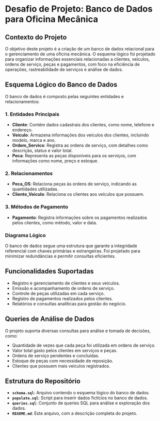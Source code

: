 # Desafio de Projeto: Banco de Dados para Oficina Mecânica

## Contexto do Projeto
O objetivo deste projeto é a criação de um banco de dados relacional para o gerenciamento de uma oficina mecânica. O esquema lógico foi projetado para organizar informações essenciais relacionadas a clientes, veículos, ordens de serviço, peças e pagamentos, com foco na eficiência de operações, rastreabilidade de serviços e análise de dados.

## Esquema Lógico do Banco de Dados
O banco de dados é composto pelas seguintes entidades e relacionamentos:

### 1. Entidades Principais
- **Cliente**: Contém dados cadastrais dos clientes, como nome, telefone e endereço.
- **Veículo**: Armazena informações dos veículos dos clientes, incluindo modelo, marca e ano.
- **Ordem_Servico**: Registra as ordens de serviço, com detalhes como descrição, status e valor total.
- **Peca**: Representa as peças disponíveis para os serviços, com informações como nome, preço e estoque.

### 2. Relacionamentos
- **Peca_OS**: Relaciona peças às ordens de serviço, indicando as quantidades utilizadas.
- **Cliente_Veiculo**: Relaciona os clientes aos veículos que possuem.

### 3. Métodos de Pagamento
- **Pagamento**: Registra informações sobre os pagamentos realizados pelos clientes, como método, valor e data.

### Diagrama Lógico
O banco de dados segue uma estrutura que garante a integridade referencial com chaves primárias e estrangeiras. Foi projetado para minimizar redundâncias e permitir consultas eficientes.

## Funcionalidades Suportadas
- Registro e gerenciamento de clientes e seus veículos.
- Emissão e acompanhamento de ordens de serviço.
- Controle de peças utilizadas em cada serviço.
- Registro de pagamentos realizados pelos clientes.
- Relatórios e consultas analíticas para gestão do negócio.

## Queries de Análise de Dados
O projeto suporta diversas consultas para análise e tomada de decisões, como:
- Quantidade de vezes que cada peça foi utilizada em ordens de serviço.
- Valor total gasto pelos clientes em serviços e peças.
- Ordens de serviço pendentes e concluídas.
- Estoque de peças com necessidade de reposição.
- Clientes que possuem mais veículos registrados.

## Estrutura do Repositório
- **`schema.sql`**: Arquivo contendo o esquema lógico do banco de dados.
- **`populate.sql`**: Script para inserir dados fictícios no banco de dados.
- **`queries.sql`**: Conjunto de queries SQL para análise e exploração dos dados.
- **`README.md`**: Este arquivo, com a descrição completa do projeto.
